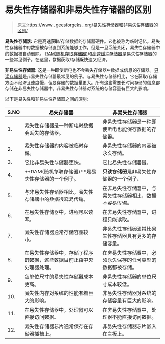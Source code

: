 # 易失性存储器和非易失性存储器的区别

> 原文:[https://www . geesforgeks . org/易失性存储器和非易失性存储器的区别/](https://www.geeksforgeeks.org/difference-between-volatile-memory-and-non-volatile-memory/)

**易失性存储器:**
它是高速获取/存储数据的存储器硬件。它也被称为临时记忆。易失性存储器中的数据被存储直到系统能够工作，但是一旦系统关闭，易失性存储器中的数据被自动删除。 [RAM(随机存取存储器)](https://www.geeksforgeeks.org/different-types-ram-random-access-memory/)和[高速缓冲存储器](https://www.geeksforgeeks.org/cache-memory/)是易失性存储器的一些常见例子。在这里，数据获取/存储既快速又经济。

**非易失性存储器:**
这是一种即使断电也不会丢失存储器中数据或信息的存储器。[只读存储器](https://www.geeksforgeeks.org/computer-organization-ram-vs-rom/)是非易失性存储器最常见的例子。与易失性存储器相比，它在获取/存储方面不经济且速度慢，但是存储的数据量更大。所有这些需要长时间存储的信息都存储在非易失性存储器中。非易失性存储器对系统的存储容量有巨大的影响。

以下是易失性和非易失性存储器之间的区别:

| S.NO | 易失存储器 | 非易失性存储器 |
| --- | --- | --- |
| 1. | 易失性存储器是一种断电时数据会丢失的存储器。 | 非易失性存储器是一种即使断电也能保存数据的存储器。 |
| 2. | 易失性存储器的内容被临时存储。 | 非易失性存储器的内容被永久存储。 |
| 3. | 它比非易失性存储器更快。 | 它比易失性存储器慢。 |
| 4. | **RAM(随机存取存储器)**是易失性存储器的一个例子。 | **只读存储器**是非易失性存储器的一个例子。 |
| 5. | 与非易失性存储器相比，易失性存储器中的数据很容易传输。 | 在非易失性存储器中，与易失性存储器相比，数据不容易传输。 |
| 6. | 在易失性存储器中，进程可以读写。 | 在非易失性存储器中，进程只能读取。 |
| 7. | 易失性存储器通常存储容量较小。 | 非易失性存储器通常比易失性存储器具有更多的存储容量。 |
| 8. | 在易失性存储器中，存储了程序的数据，这些数据目前正由中央处理器处理。 | 在非易失性存储器中，必须永久保存的任何类型的数据都被存储。 |
| 9. | 每单位尺寸的易失性存储器成本更高。 | 非易失性存储器的单位尺寸成本较低。 |
| 10. | 易失性内存对系统的性能有着巨大的影响。 | 非易失性存储器对系统的存储容量有巨大的影响。 |
| 11. | 在易失性存储器中，处理器可以直接访问数据。 | 在非易失性存储器中，处理器不能直接访问数据。 |
| 12. | 易失性存储器芯片通常保存在存储器插槽上。 | 非易失性存储器芯片嵌入在主板上。 |